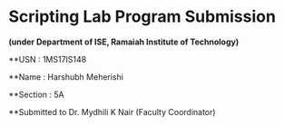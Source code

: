 # Scripting Lab Program Submission

**(under Department of ISE, Ramaiah Institute of Technology)**

**USN : 1MS17IS148

**Name : Harshubh Meherishi

**Section : 5A

**Submitted to Dr. Mydhili K Nair (Faculty Coordinator)

